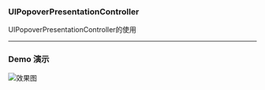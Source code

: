 ### UIPopoverPresentationController
UIPopoverPresentationController的使用

---

### Demo 演示

![效果图](https://github.com/wenjiehe/UIPopoverPresentationController/blob/master/UIPopoverDemo/record3.gif)
